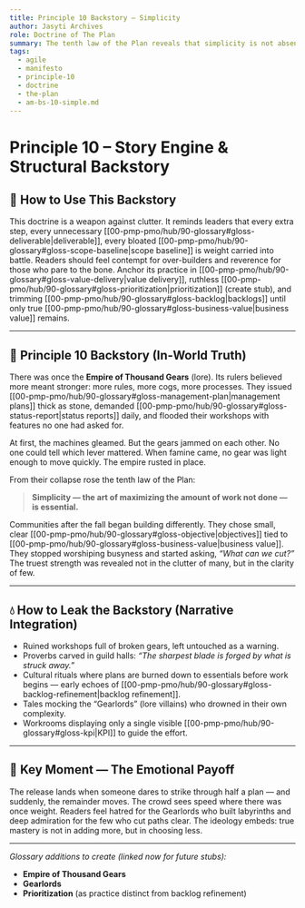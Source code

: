 ```yaml
---
title: Principle 10 Backstory — Simplicity
author: Jasyti Archives
role: Doctrine of The Plan
summary: The tenth law of the Plan reveals that simplicity is not absence but art: the mastery of leaving undone what does not serve value.
tags:
  - agile
  - manifesto
  - principle-10
  - doctrine
  - the-plan
  - am-bs-10-simple.md
---
```


# Principle 10 – Story Engine & Structural Backstory

## 🔧 How to Use This Backstory
This doctrine is a weapon against clutter. It reminds leaders that every extra step, every unnecessary [[00-pmp-pmo/hub/90-glossary#gloss-deliverable|deliverable]], every bloated [[00-pmp-pmo/hub/90-glossary#gloss-scope-baseline|scope baseline]] is weight carried into battle. Readers should feel contempt for over-builders and reverence for those who pare to the bone. Anchor its practice in [[00-pmp-pmo/hub/90-glossary#gloss-value-delivery|value delivery]], ruthless [[00-pmp-pmo/hub/90-glossary#gloss-prioritization|prioritization]] (create stub), and trimming [[00-pmp-pmo/hub/90-glossary#gloss-backlog|backlogs]] until only true [[00-pmp-pmo/hub/90-glossary#gloss-business-value|business value]] remains.

---

## 🧠 Principle 10 Backstory (In-World Truth)
There was once the **Empire of Thousand Gears** (lore). Its rulers believed more meant stronger: more rules, more cogs, more processes. They issued [[00-pmp-pmo/hub/90-glossary#gloss-management-plan|management plans]] thick as stone, demanded [[00-pmp-pmo/hub/90-glossary#gloss-status-report|status reports]] daily, and flooded their workshops with features no one had asked for.  

At first, the machines gleamed. But the gears jammed on each other. No one could tell which lever mattered. When famine came, no gear was light enough to move quickly. The empire rusted in place.  

From their collapse rose the tenth law of the Plan:  

> **Simplicity — the art of maximizing the amount of work not done — is essential.**

Communities after the fall began building differently. They chose small, clear [[00-pmp-pmo/hub/90-glossary#gloss-objective|objectives]] tied to [[00-pmp-pmo/hub/90-glossary#gloss-business-value|business value]]. They stopped worshiping busyness and started asking, *“What can we cut?”* The truest strength was revealed not in the clutter of many, but in the clarity of few.

---

## 💧 How to Leak the Backstory (Narrative Integration)
- Ruined workshops full of broken gears, left untouched as a warning.  
- Proverbs carved in guild halls: *“The sharpest blade is forged by what is struck away.”*  
- Cultural rituals where plans are burned down to essentials before work begins — early echoes of [[00-pmp-pmo/hub/90-glossary#gloss-backlog-refinement|backlog refinement]].  
- Tales mocking the “Gearlords” (lore villains) who drowned in their own complexity.  
- Workrooms displaying only a single visible [[00-pmp-pmo/hub/90-glossary#gloss-kpi|KPI]] to guide the effort.  

---

## 🎯 Key Moment — The Emotional Payoff
The release lands when someone dares to strike through half a plan — and suddenly, the remainder moves. The crowd sees speed where there was once weight. Readers feel hatred for the Gearlords who built labyrinths and deep admiration for the few who cut paths clear. The ideology embeds: true mastery is not in adding more, but in choosing less.

---

*Glossary additions to create (linked now for future stubs):*  
- **Empire of Thousand Gears**  
- **Gearlords**  
- **Prioritization** (as practice distinct from backlog refinement)
